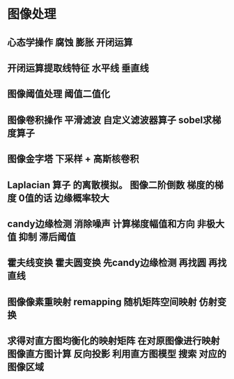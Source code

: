 # 图像处理
## 心态学操作 腐蚀 膨胀  开闭运算
## 开闭运算提取线特征  水平线 垂直线
## 图像阈值处理  阈值二值化
## 图像卷积操作  平滑滤波  自定义滤波器算子  sobel求梯度算子
## 图像金字塔  下采样 + 高斯核卷积
## Laplacian 算子 的离散模拟。 图像二阶倒数  梯度的梯度 0值的话 边缘概率较大
## candy边缘检测  消除噪声  计算梯度幅值和方向   非极大值 抑制  滞后阈值
## 霍夫线变换 霍夫圆变换  先candy边缘检测 再找圆  再找直线
## 图像像素重映射 remapping  随机矩阵空间映射  仿射变换  
## 求得对直方图均衡化的映射矩阵 在对原图像进行映射 图像直方图计算  反向投影 利用直方图模型 搜索 对应的 图像区域
## 
## 
## 
## 
